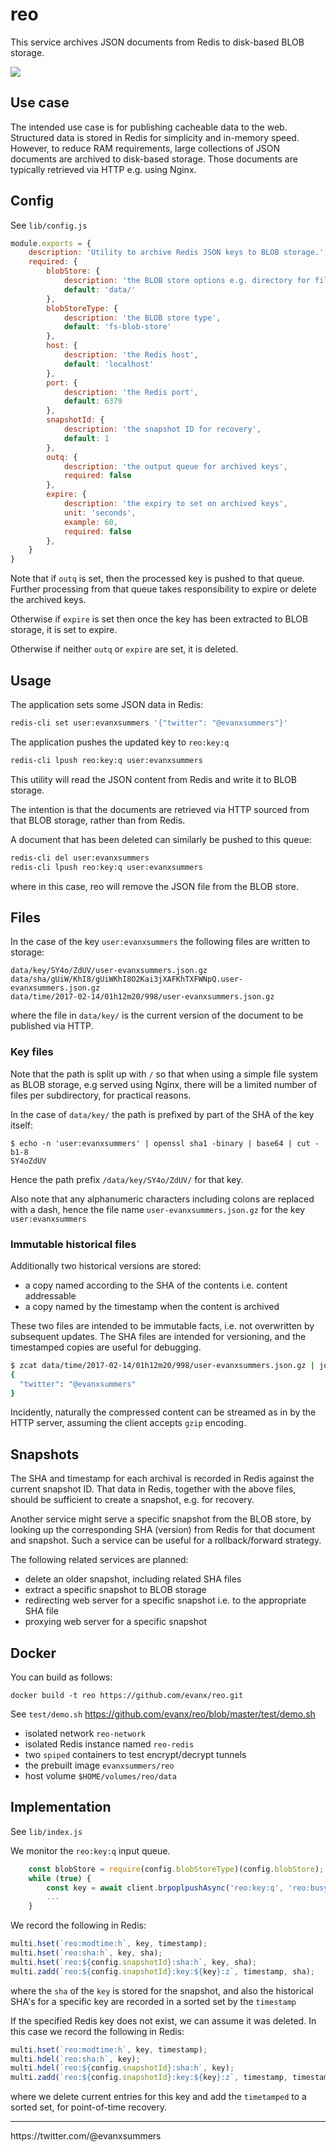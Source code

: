 # reo

This service archives JSON documents from Redis to disk-based BLOB storage.

<img src="https://raw.githubusercontent.com/evanx/reo/master/docs/readme/main.png"/>

## Use case

The intended use case is for publishing cacheable data to the web. Structured data is stored in Redis for simplicity and in-memory speed. However, to reduce RAM requirements, large collections of JSON documents are archived to disk-based storage. Those documents are typically retrieved via HTTP e.g. using Nginx.

## Config

See `lib/config.js`
```javascript
module.exports = {
    description: 'Utility to archive Redis JSON keys to BLOB storage.',
    required: {
        blobStore: {
            description: 'the BLOB store options e.g. directory for file storage',
            default: 'data/'
        },
        blobStoreType: {
            description: 'the BLOB store type',
            default: 'fs-blob-store'
        },
        host: {
            description: 'the Redis host',
            default: 'localhost'
        },
        port: {
            description: 'the Redis port',
            default: 6379
        },
        snapshotId: {
            description: 'the snapshot ID for recovery',
            default: 1
        },
        outq: {
            description: 'the output queue for archived keys',
            required: false
        },
        expire: {
            description: 'the expiry to set on archived keys',
            unit: 'seconds',
            example: 60,
            required: false
        },
    }
}
```

Note that if `outq` is set, then the processed key is pushed to that queue. Further processing from that queue takes responsibility to expire or delete the archived keys.

Otherwise if `expire` is set then once the key has been extracted to BLOB storage, it is set to expire.

Otherwise if neither `outq` or `expire` are set, it is deleted.


## Usage

The application sets some JSON data in Redis:
```sh
redis-cli set user:evanxsummers '{"twitter": "@evanxsummers"}'
```
The application pushes the updated key to `reo:key:q`
```sh
redis-cli lpush reo:key:q user:evanxsummers
```

This utility will read the JSON content from Redis and write it to BLOB storage.

The intention is that the documents are retrieved via HTTP sourced from that BLOB storage, rather than from Redis.

A document that has been deleted can similarly be pushed to this queue:
```sh
redis-cli del user:evanxsummers
redis-cli lpush reo:key:q user:evanxsummers
```
where in this case, reo will remove the JSON file from the BLOB store.

## Files

In the case of the key `user:evanxsummers` the following files are written to storage:
```
data/key/SY4o/ZdUV/user-evanxsummers.json.gz
data/sha/gUiW/KhI8/gUiWKhI8O2Kai3jXAFKhTXFWNpQ.user-evanxsummers.json.gz
data/time/2017-02-14/01h12m20/998/user-evanxsummers.json.gz
```
where the file in `data/key/` is the current version of the document to be published via HTTP.

### Key files

Note that the path is split up with `/` so that when using a simple file system as BLOB storage,
e.g served using Nginx, there will be a limited number of files per subdirectory, for practical reasons.

In the case of `data/key/` the path is prefixed by part of the SHA of the key itself:
```
$ echo -n 'user:evanxsummers' | openssl sha1 -binary | base64 | cut -b1-8
SY4oZdUV
```
Hence the path prefix `/data/key/SY4o/ZdUV/` for that key.

Also note that any alphanumeric characters including colons are replaced with a dash, hence the file name `user-evanxsummers.json.gz` for the key `user:evanxsummers`

### Immutable historical files

Additionally two historical versions are stored:
- a copy named according to the SHA of the contents i.e. content addressable
- a copy named by the timestamp when the content is archived

These two files are intended to be immutable facts, i.e. not overwritten by subsequent updates. The SHA files are intended for versioning, and the timestamped copies are useful for debugging.

```sh
$ zcat data/time/2017-02-14/01h12m20/998/user-evanxsummers.json.gz | jq
{
  "twitter": "@evanxsummers"
}
```

Incidently, naturally the compressed content can be streamed as in by the HTTP server, assuming the client accepts `gzip` encoding.


## Snapshots

The SHA and timestamp for each archival is recorded in Redis against the current snapshot ID. That data in Redis, together with the above files, should be sufficient to create a snapshot, e.g. for recovery.

Another service might serve a specific snapshot from the BLOB store, by looking up the corresponding SHA (version) from Redis for that document and snapshot. Such a service can be useful for a rollback/forward strategy.

The following related services are planned:
- delete an older snapshot, including related SHA files
- extract a specific snapshot to BLOB storage
- redirecting web server for a specific snapshot i.e. to the appropriate SHA file
- proxying web server for a specific snapshot


## Docker

You can build as follows:
```
docker build -t reo https://github.com/evanx/reo.git
```

See `test/demo.sh` https://github.com/evanx/reo/blob/master/test/demo.sh
- isolated network `reo-network`
- isolated Redis instance named `reo-redis`
- two `spiped` containers to test encrypt/decrypt tunnels
- the prebuilt image `evanxsummers/reo`
- host volume `$HOME/volumes/reo/data`


## Implementation

See `lib/index.js`

We monitor the `reo:key:q` input queue.
```javascript
    const blobStore = require(config.blobStoreType)(config.blobStore);
    while (true) {
        const key = await client.brpoplpushAsync('reo:key:q', 'reo:busy:key:q', 1);    
        ...        
    }
```

We record the following in Redis:
```javascript
multi.hset(`reo:modtime:h`, key, timestamp);
multi.hset(`reo:sha:h`, key, sha);
multi.hset(`reo:${config.snapshotId}:sha:h`, key, sha);
multi.zadd(`reo:${config.snapshotId}:key:${key}:z`, timestamp, sha);
```            
where the `sha` of the `key` is stored for the snapshot, and also the historical SHA's for a specific key are recorded in a sorted set by the `timestamp`

If the specified Redis key does not exist, we can assume it was deleted. In this case we record the following in Redis:
```javascript
multi.hset(`reo:modtime:h`, key, timestamp);
multi.hdel(`reo:sha:h`, key);
multi.hdel(`reo:${config.snapshotId}:sha:h`, key);
multi.zadd(`reo:${config.snapshotId}:key:${key}:z`, timestamp, timestamp);
```
where we delete current entries for this key and add the `timetamped` to a sorted set, for point-of-time recovery.

<hr>
https://twitter.com/@evanxsummers
